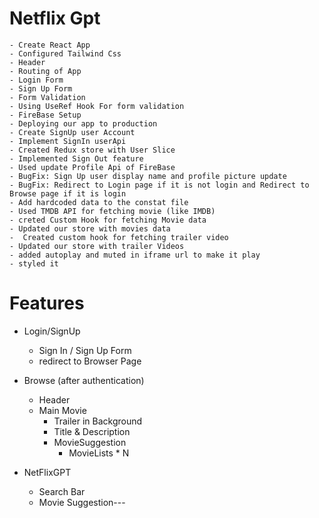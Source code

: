 # Netflix Gpt
    - Create React App
    - Configured Tailwind Css
    - Header
    - Routing of App 
    - Login Form 
    - Sign Up Form 
    - Form Validation 
    - Using UseRef Hook For form validation
    - FireBase Setup 
    - Deploying our app to production
    - Create SignUp user Account
    - Implement SignIn userApi
    - Created Redux store with User Slice
    - Implemented Sign Out feature 
    - Used update Profile Api of FireBase
    - BugFix: Sign Up user display name and profile picture update
    - BugFix: Redirect to Login page if it is not login and Redirect to Browse page if it is login
    - Add hardcoded data to the constat file
    - Used TMDB API for fetching movie (like IMDB)
    - creted Custom Hook for fetching Movie data 
    - Updated our store with movies data
    -  Created custom hook for fetching trailer video
    - Updated our store with trailer Videos
    - added autoplay and muted in iframe url to make it play
    - styled it


# Features
- Login/SignUp 
    - Sign In / Sign Up Form 
    - redirect to Browser Page 
- Browse (after authentication)
    - Header
    - Main Movie 
        - Trailer in Background
        - Title & Description
        - MovieSuggestion
            - MovieLists * N

- NetFlixGPT
    - Search Bar 
    - Movie Suggestion---